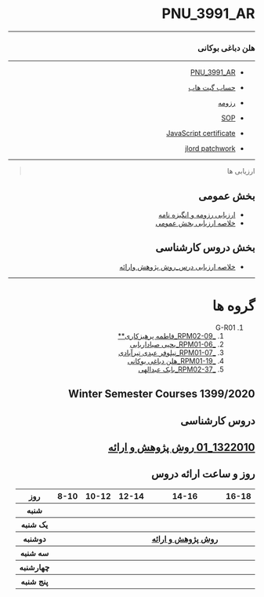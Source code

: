
<div dir="rtl">


# PNU_3991_AR


------------

### هلن دباغی بوکانی
 
---
- [PNU_3991_AR](https://github.com/seasun238/PNU_3991_AR)

- [حساب گیت هاب](https://github.com/seasun238)

- [رزومه](https://seasun238.github.io/)

- [SOP](https://seasun238.github.io/SOP/)

- [JavaScript certificate](IMG-20201207-WA0002.jpg)

- [jlord patchwork](https://github.com/seasun238/PNU_3991_AR/blob/main/jlord.PNG)
------------------
> ارزیابی ها

##  بخش عمومی
- [ارزیابی رزومه و انگیزه نامه](https://github.com/seasun238/PNU_3991_AR/blob/main/XX_CV_CheckList_AR_3991.pdf)
- [خلاصه ارزیابی بخش عمومی](https://github.com/seasun238/PNU_3991_AR/blob/main/XX_GeneralSection_CheckList_AR_3991.pdf)

## بخش دروس کارشناسی
- [خلاصه ارزیابی درس_روش پژوهش وارائه](https://github.com/seasun238/PNU_3991_AR/blob/main/Research%20and%20presentation%20methods/XX_ResearchAndPresentationMethods_CheckList_AR_3991.pdf)

-----------
# گروه ها 
1. G-R01
    1. [_RPM02-09_فاطمه پرهیزکاری**](https://github.com/AliRazavi-edu/PNU_3991/tree/master/_BSc/ResearchAndPresentationMethods/1322010_02/09_%D9%81%D8%A7%D8%B7%D9%85%D9%87%20%D9%BE%D8%B1%D9%87%D9%8A%D8%B2%D9%83%D8%A7%D8%B1%D9%8A)
    1. [_RPM01-06_یحیی صیاداربابی](https://github.com/AliRazavi-edu/PNU_3991/tree/master/_BSc/ResearchAndPresentationMethods/1115133_01/06_%D9%8A%D8%AD%D9%8A%D9%8A%20%D8%B5%D9%8A%D8%A7%D8%AF%D8%A7%D8%B1%D8%A8%D8%A7%D8%A8%D9%8A)
    1. [_RPM01-07_نیلوفر عبدی تیرآبادی](https://github.com/AliRazavi-edu/PNU_3991/tree/master/_BSc/ResearchAndPresentationMethods/1115133_01/07_%D9%86%D9%8A%D9%84%D9%88%D9%81%D8%B1%20%D8%B9%D8%A8%D8%AF%D9%8A%20%D8%AA%D9%8A%D8%B1%D8%A7%D8%A8%D8%A7%D8%AF%D9%8A)
    1. [_RPM01-19_هلن دباغی بوکانی](https://github.com/AliRazavi-edu/PNU_3991/tree/master/_BSc/ResearchAndPresentationMethods/1322010_01/19_%D9%87%D9%84%D9%86%20%D8%AF%D8%A8%D8%A7%D8%BA%D9%8A%20%D8%A8%D9%88%D9%83%D8%A7%D9%86%D9%8A)
    1. [_RPM02-37_بابک عبدالهی](https://github.com/AliRazavi-edu/PNU_3991/tree/master/_BSc/ResearchAndPresentationMethods/1322010_02/37_%D8%A8%D8%A7%D8%A8%D9%83%20%D8%B9%D8%A8%D8%AF%D8%A7%D9%84%D9%87%D9%8A)



## Winter Semester Courses 1399/2020
    
## دروس کارشناسی

[1322010_01 روش پژوهش و ارائه](https://github.com/AliRazavi-edu/PNU_3991/tree/master/_BSc/ResearchAndPresentationMethods/1322010_01/19_%D9%87%D9%84%D9%86%20%D8%AF%D8%A8%D8%A7%D8%BA%D9%8A%20%D8%A8%D9%88%D9%83%D8%A7%D9%86%D9%8A)
--------------



## روز و ساعت ارائه دروس

<table style="width:100%">
    <tr>
    <th >16-18</th>
    <th >14-16</th>
    <th >12-14</th>
    <th>10-12</th>
    <th>8-10</th>
    <th>روز</th>
  <tr>
    <th ></th>
    <th ></th>
    <th ></th>
    <th></th>
    <th></th>
    <th>شنبه</th>
  </tr>
   <tr>
    <th ></th>
    <th ></th>
    <th></th>
    <th></th>
    <th ></th>
    <th>یک شنبه</th>
  </tr>
   <tr>
     <th ></th>
     <th ><a href="https://github.com/AliRazavi-edu/PNU_3991/tree/master/_BSc/ResearchAndPresentationMethods"> روش پژوهش و ارائه </a></th>
     <th></th>
     <th></th>
    <th ></th>   
    <th>دوشنبه</th>
  </tr>
   <tr>
    <th ></th>
    <th ></th>
    <th></th>
    <th></th>
    <th ></th>
    <th>سه شنبه</th>
  </tr>
   <tr>
    <th ></th>
    <th ></th>
    <th></th>
    <th></th>
     <th ></th>
    <th>چهارشنبه</th>
  </tr>
   <tr>
    <th ></th>
     <th ></th>
     <th></th>
     <th ></th>
      <th ></th>
    <th>پنج شنبه</th>
  </tr>
</table>
